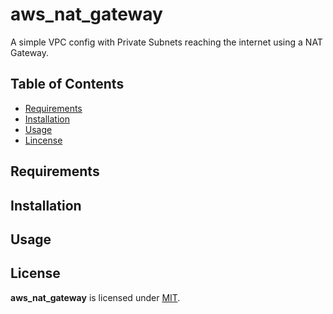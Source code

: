 # aws_nat_gateway

A simple VPC config with Private Subnets reaching the internet using a NAT Gateway.

## Table of Contents

- [Requirements](#requirements)
- [Installation](#installation)
- [Usage](#usage)
- [Lincense](#license)

## Requirements

## Installation

## Usage

## License

**aws_nat_gateway** is licensed under [MIT](./LICENSE).
